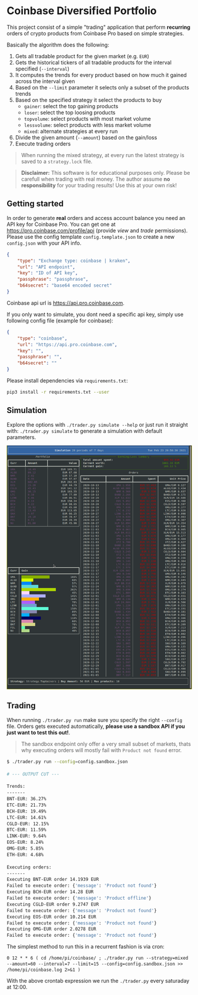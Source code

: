 # Coinbase Diversified Portfolio
This project consist of a simple "trading" application that perform **recurring** orders of crypto products from Coinbase Pro based on simple strategies.

Basically the algorithm does the following:
1) Gets all tradable product for the given market (e.g. `EUR`)
2) Gets the historical tickers of all tradable products for the interval specified (`--interval`)
3) It computes the trends for every product based on how much it gained across the interval given
4) Based on the `--limit` parameter it selects only a subset of the products trends
5) Based on the specified strategy it select the products to buy
    * `gainer`: select the top gaining products
    * `loser`: select the top loosing products
    * `topvolume`: select products with most market volume
    * `lessvolume`: select products with less market volume
    * `mixed`: alternate strategies at every run
6) Divide the given amount (`--amount`) based on the gain/loss
7) Execute trading orders

> When running the mixed strategy, at every run the latest strategy is saved to a `strategy.lock` file.

> **Disclaimer:** This software is for educational purposes only. Please be carefull when trading with real money. The author assume **no responsibility** for your trading results! Use this at your own risk!

## Getting started

In order to generate **real** orders and access account balance you need an API key for Coinbase Pro. You can get one at https://pro.coinbase.com/profile/api (provide *view* and *trade* permissions).
Please use the config template `config.template.json` to create a new `config.json` with your API info.

```json
{
    "type": "Exchange type: coinbase | kraken",
    "url": "API endpoint",
    "key": "ID of API key",
    "passphrase": "passphrase",
    "b64secret": "base64 encoded secret"
}
```

Coinbase api url is <https://api.pro.coinbase.com>.

If you only want to simulate, you dont need a specific api key, simply use following
config file (example for coinbase):
```json
{
    "type": "coinbase",
    "url": "https://api.pro.coinbase.com",
    "key": "",
    "passphrase": "",
    "b64secret": ""
}
```

Please install dependencies via `requirements.txt`:
```bash
pip3 install -r requirements.txt --user
```

## Simulation
Explore the options with `./trader.py simulate --help` or just run it straight with: `./trader.py simulate` to generate a simulation with default parameters.

![Simulation](simulation.png)

## Trading
When running `./trader.py run` make sure you specify the right `--config` file.
Orders gets executed automatically, **please use a sandbox API if you just want to test this out!**.

> The sandbox endpoint only offer a very small subset of markets, thats why executing orders will mostly fail with `Product not found` error.

```bash
$ ./trader.py run --config=config.sandbox.json

# --- OUTPUT CUT ---

Trends:
-------
BNT-EUR: 36.27%
ETC-EUR: 21.73%
BCH-EUR: 19.49%
LTC-EUR: 14.61%
CGLD-EUR: 12.15%
BTC-EUR: 11.59%
LINK-EUR: 9.64%
EOS-EUR: 8.24%
OMG-EUR: 5.85%
ETH-EUR: 4.68%

Executing orders:
-------
Executing BNT-EUR order 14.1939 EUR
Failed to execute order: {'message': 'Product not found'}
Executing BCH-EUR order 14.28 EUR
Failed to execute order: {'message': 'Product offline'}
Executing CGLD-EUR order 9.2747 EUR
Failed to execute order: {'message': 'Product not found'}
Executing EOS-EUR order 10.214 EUR
Failed to execute order: {'message': 'Product not found'}
Executing OMG-EUR order 2.0278 EUR
Failed to execute order: {'message': 'Product not found'}
```

The simplest method to run this in a recurrent fashion is via cron:
```
0 12 * * 6 ( cd /home/pi/coinbase/ ; ./trader.py run --strategy=mixed --amount=60 --interval=7 --limit=15 --config=config.sandbox.json >> /home/pi/coinbase.log 2>&1 )
```

With the above crontab expression we run the `./trader.py` every saturaday at 12:00.
